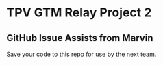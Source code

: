 # TPV GTM Relay Project 2

## GitHub Issue Assists from Marvin


Save your code to this repo for use by the next team. 


